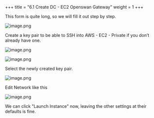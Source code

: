 +++
title = "6.1 Create DC - EC2 Openswan Gateway"
weight = 1
+++


This form is quite long, so we will fill it out step by step.


![image.png](/images/004-iv-setup-vpc-dc-resources/006-6-ec2-dc-ec2-openswan-gateway/20-850102-image.png)


Create a key pair to be able to SSH into AWS - EC2 - Private if you don’t already have one.


![image.png](/images/004-iv-setup-vpc-dc-resources/006-6-ec2-dc-ec2-openswan-gateway/20-231418-image.png)


![image.png](/images/004-iv-setup-vpc-dc-resources/006-6-ec2-dc-ec2-openswan-gateway/20-824418-image.png)


Select the newly created key pair.


![image.png](/images/004-iv-setup-vpc-dc-resources/006-6-ec2-dc-ec2-openswan-gateway/20-973811-image.png)


Edit Network like this


![image.png](/images/004-iv-setup-vpc-dc-resources/006-6-ec2-dc-ec2-openswan-gateway/20-485165-image.png)


We can click "Launch Instance" now, leaving the other settings at their defaults is fine.


